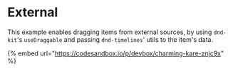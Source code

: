 # External

This example enables dragging items from external sources, by using `dnd-kit`'s `useDraggable` and passing `dnd-timelines`' utils to the item's data.

{% embed url="https://codesandbox.io/p/devbox/charming-kare-znjc9x" %}
